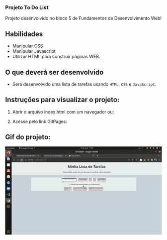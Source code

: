 ### Projeto To Do List
Projeto desenvolvido no bloco 5 de Fundamentos de Desenvolvimento Web!

## Habilidades

- Manipular CSS
- Manipular Javascript
- Utilizar HTML para construir páginas WEB.


## O que deverá ser desenvolvido

- Será desenvolvido uma lista de tarefas usando `HTML`, `CSS` e `JavaScript`.


## Instruções para visualizar o projeto:

1. Abrir o arquivo index.html com um navegador ou;

2. Acesse pelo link GitPages: 

## Gif do projeto:
<p align="center">
  <img  src="https://github.com/marianasaraiva/trybe-project-todo-list/blob/main/ToDo%20LIst.gif" alt="Project To Do List Gif"/>
</p>

